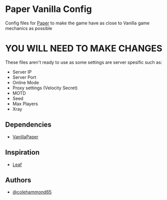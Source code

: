 # Paper Vanilla Config  

Config files for [Paper](https://papermc.io/downloads/paper) to make the game have as close to Vanilla game mechanics as possible

# YOU WILL NEED TO MAKE CHANGES

These files aren't ready to use as some settings are server spesific such as:

- Server IP
- Server Port
- Online Mode
- Proxy settings (Velocity Secret)
- MOTD
- Seed
- Max Players
- Xray

## Dependencies

- [VanillaPaper](https://github.com/EvModder/VanillaPaper)

## Inspiration

- [Leaf](https://github.com/EvModder/Leaf)
## Authors

- [@colehammond65](https://www.github.com/colehammond65)